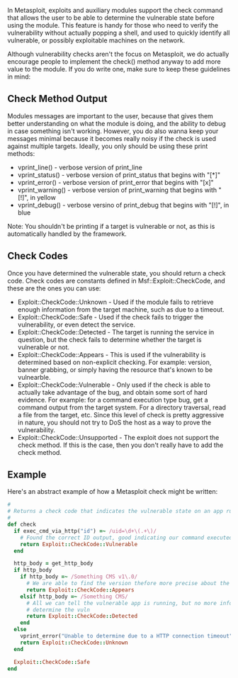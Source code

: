 In Metasploit, exploits and auxiliary modules support the check command that allows the user to be able to determine the vulnerable state before using the module. This feature is handy for those who need to verify the vulnerability without actually popping a shell, and used to quickly identify all vulnerable, or possibly exploitable machines on the network.

Although vulnerability checks aren't the focus on Metasploit, we do actually encourage people to implement the check() method anyway to add more value to the module. If you do write one, make sure to keep these guidelines in mind:

## Check Method Output

Modules messages are important to the user, because that gives them better understanding on what the module is doing, and the ability to debug in case something isn't working. However, you do also wanna keep your messages minimal because it becomes really noisy if the check is used against multiple targets. Ideally, you only should be using these print methods:

* vprint_line() - verbose version of print_line
* vprint_status() - verbose version of print_status that begins with "[*]"
* vprint_error() - verbose version of print_error that begins with "[x]"
* vprint_warning() - verbose version of print_warning that begins with "[!]", in yellow
* vprint_debug() - verbose versino of print_debug that begins with "[!]", in blue

Note: You shouldn't be printing if a target is vulnerable or not, as this is automatically handled by the framework.

## Check Codes

Once you have determined the vulnerable state, you should return a check code. Check codes are constants defined in Msf::Exploit::CheckCode, and these are the ones you can use:

* Exploit::CheckCode::Unknown - Used if the module fails to retrieve enough information from the target machine, such as due to a timeout.
* Exploit::CheckCode::Safe - Used if the check fails to trigger the vulnerability, or even detect the service.
* Exploit::CheckCode::Detected - The target is running the service in question, but the check fails to determine whether the target is vulnerable or not.
* Exploit::CheckCode::Appears - This is used if the vulnerability is determined based on non-explicit checking. For example: version, banner grabbing, or simply having the resource that's known to be vulnearble.
* Exploit::CheckCode::Vulnerable - Only used if the check is able to actually take advantage of the bug, and obtain some sort of hard evidence. For example: for a command execution type bug, get a command output from the target system. For a directory traversal, read a file from the target, etc. Since this level of check is pretty aggressive in nature, you should not try to DoS the host as a way to prove the vulnerability.
* Exploit::CheckCode::Unsupported - The exploit does not support the check method. If this is the case, then you don't really have to add the check method.

## Example

Here's an abstract example of how a Metasploit check might be written:

```ruby
#
# Returns a check code that indicates the vulnerable state on an app running on OS X
#
def check
  if exec_cmd_via_http("id") =~ /uid=\d+\(.+\)/
    # Found the correct ID output, good indicating our command executed
    return Exploit::CheckCode::Vulnerable
  end

  http_body = get_http_body
  if http_body
    if http_body =~ /Something CMS v1\.0/
      # We are able to find the version thefore more precise about the vuln state
      return Exploit::CheckCode::Appears
    elsif http_body =~ /Something CMS/
      # All we can tell the vulnerable app is running, but no more info to
      # determine the vuln
      return Exploit::CheckCode::Detected
    end
  else
    vprint_error("Unable to determine due to a HTTP connection timeout")
    return Exploit::CheckCode::Unknown
  end

  Exploit::CheckCode::Safe
end
```